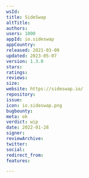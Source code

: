```yaml
---
wsId: 
title: SideSwap
altTitle: 
authors: 
users: 1000
appId: io.sideswap
appCountry: 
released: 2021-03-09
updated: 2023-05-07
version: 1.3.0
stars: 
ratings: 
reviews: 
size: 
website: https://sideswap.io/
repository: 
issue: 
icon: io.sideswap.png
bugbounty: 
meta: ok
verdict: wip
date: 2022-01-28
signer: 
reviewArchive: 
twitter: 
social: 
redirect_from: 
features: 

---
```


  